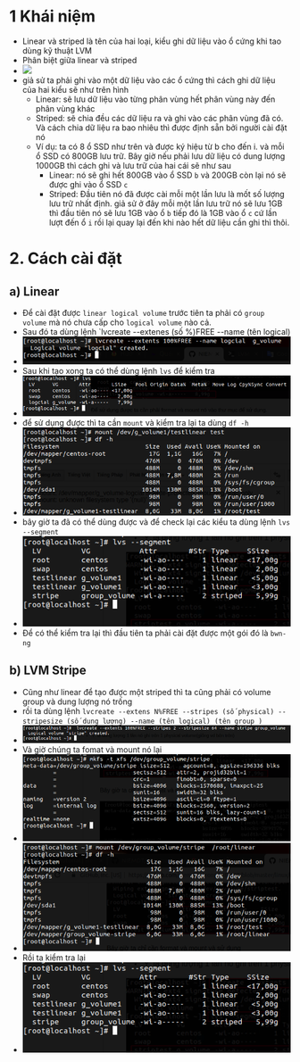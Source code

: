 # 1 Khái niệm 
- Linear và striped là tên của hai loại, kiểu ghi dữ liệu vào ổ cứng khi tao dùng kỹ thuật LVM
- Phân biệt giữa linear và striped
- ![](https://assets.sysadmincasts.com/e/g/27-linear-vs-striped-logical-volume-overview.png)
- giả sử ta phải ghi vào một dữ liệu vào các ổ cứng thì cách ghi dữ liệu của hai kiểu sẽ như trên hình
    - Linear: sẽ lưu dữ liệu vào từng phân vùng hết phân vùng này đến phân vùng khác 
    - Striped: sẽ chia đều các dữ liệu ra và ghi vào các phân vùng đã có. Và cách chia dữ liệu ra bao nhiêu thì được định sẵn bởi người cài đặt nó
    - Ví dụ: ta có 8 ổ SSD như trên và được ký hiệu từ b cho đến i. và mỗi ổ SSD có 800GB lưu trữ. Bây giờ nếu phải lưu dữ liệu có dung lượng 1000GB thì cách ghi và lưu trữ của hai cái sẽ như sau 
        -  Linear: nó sẽ ghi hết 800GB vào ổ SSD `b` và 200GB còn lại nó sẽ được ghi vào ổ SSD `c` 
        - Striped: Đầu tiên nó đã được cài mỗi một lần lưu là mốt số lượng lưu trữ nhất định. giả sử ở đây mỗi một lần lưu trữ nó sẽ lưu 1GB thì đầu tiên nó sẽ lưu 1GB vào ổ `b` tiếp đó là 1GB vào ổ `c` cứ lần lượt đến ổ `i` rồi lại quay lại đến khi nào hết dữ liệu cần ghi thì thôi. 
# 2. Cách cài đặt 
## a) Linear
- Để cài đặt được `linear logical volume` trước tiên ta phải có `group volume` mà nó chưa cấp cho `logical volume` nào cả. 
- Sau đó ta dùng lệnh `lvcreate --extenes (số %)FREE --name (tên logical)
- ![](https://github.com/duckmak14/linux/blob/master/linear_striped/Screenshot%20from%202018-11-26%2010-11-48.png)
- Sau khi tạo xong ta có thể dùng lệnh `lvs` để kiểm tra
- ![](https://github.com/duckmak14/linux/blob/master/linear_striped/Screenshot%20from%202018-11-26%2010-13-14.png)
- để sử dụng được thì ta cần `mount` và kiểm tra lại ta dùng `df -h`
- ![](https://github.com/duckmak14/linux/blob/master/linear_striped/Screenshot%20from%202018-11-26%2010-50-12.png)
- bây giờ ta đã có thể dùng được và để check lại các kiểu ta dùng lệnh `lvs --segment`
- ![](https://github.com/duckmak14/linux/blob/master/linear_striped/Screenshot%20from%202018-11-26%2011-19-54.png)
- Để có thể kiểm tra lại thì đầu tiên ta phải cài đặt được một gói đó là `bwn-ng`

## b) LVM Stripe
- Cũng như linear để tạo được một striped thì ta cũng phải có volume group và dung lượng nó trống
- rồi ta dùng lệnh `lvcreate --extens N%FREE --stripes (số physical) --stripesize (số dung lượng) --name (tên logical) (tên group )`
- ![](https://github.com/duckmak14/linux/blob/master/linear_striped/Screenshot%20from%202018-11-26%2011-19-24.png)
- Và giờ chúng ta fomat và mount nó lại 
- ![](https://github.com/duckmak14/linux/blob/master/linear_striped/Screenshot%20from%202018-11-26%2011-20-34.png)
- ![](https://github.com/duckmak14/linux/blob/master/linear_striped/Screenshot%20from%202018-11-26%2011-21-51.png)
- Rồi ta kiểm tra lại 
- ![](https://github.com/duckmak14/linux/blob/master/linear_striped/Screenshot%20from%202018-11-26%2011-19-54.png)